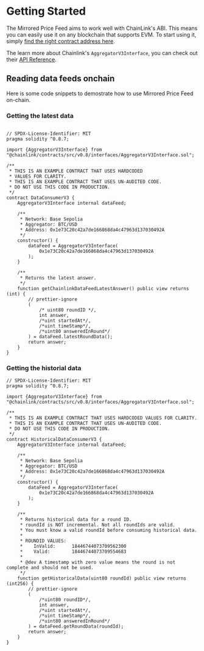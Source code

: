 # Getting Started

The Mirrored Price Feed aims to work well with ChainLink's ABI. This means you can easily use it on any blockchain that supports EVM. To start using it, simply [find the right contract address here](https://docs-git-build-coprocessor-phala.vercel.app/solutions/mirrored-price-feed/feed-addresses).

The learn more about Chainlink's `AggregatorV3Interface`, you can check out their [API Reference](https://docs.chain.link/data-feeds/api-reference).

## Reading data feeds onchain

Here is some code snippets to demostrate how to use Mirrored Price Feed on-chain.

### Getting the latest data

```solidity

// SPDX-License-Identifier: MIT
pragma solidity ^0.8.7;
 
import {AggregatorV3Interface} from "@chainlink/contracts/src/v0.8/interfaces/AggregatorV3Interface.sol";
 
/**
 * THIS IS AN EXAMPLE CONTRACT THAT USES HARDCODED
 * VALUES FOR CLARITY.
 * THIS IS AN EXAMPLE CONTRACT THAT USES UN-AUDITED CODE.
 * DO NOT USE THIS CODE IN PRODUCTION.
 */
contract DataConsumerV3 {
    AggregatorV3Interface internal dataFeed;
 
    /**
     * Network: Base Sepolia
     * Aggregator: BTC/USD
     * Address: 0x1e73C20c42a7de166868da4c47963d137030492A
     */
    constructor() {
        dataFeed = AggregatorV3Interface(
            0x1e73C20c42a7de166868da4c47963d137030492A
        );
    }
 
    /**
     * Returns the latest answer.
     */
    function getChainlinkDataFeedLatestAnswer() public view returns (int) {
        // prettier-ignore
        (
            /* uint80 roundID */,
            int answer,
            /*uint startedAt*/,
            /*uint timeStamp*/,
            /*uint80 answeredInRound*/
        ) = dataFeed.latestRoundData();
        return answer;
    }
}
```

### Getting the historial data

```solidity
// SPDX-License-Identifier: MIT
pragma solidity ^0.8.7;
 
import {AggregatorV3Interface} from "@chainlink/contracts/src/v0.8/interfaces/AggregatorV3Interface.sol";
 
/**
 * THIS IS AN EXAMPLE CONTRACT THAT USES HARDCODED VALUES FOR CLARITY.
 * THIS IS AN EXAMPLE CONTRACT THAT USES UN-AUDITED CODE.
 * DO NOT USE THIS CODE IN PRODUCTION.
 */
contract HistoricalDataConsumerV3 {
    AggregatorV3Interface internal dataFeed;
 
    /**
     * Network: Base Sepolia
     * Aggregator: BTC/USD
     * Address: 0x1e73C20c42a7de166868da4c47963d137030492A
     */
    constructor() {
        dataFeed = AggregatorV3Interface(
            0x1e73C20c42a7de166868da4c47963d137030492A
        );
    }
 
    /**
     * Returns historical data for a round ID.
     * roundId is NOT incremental. Not all roundIds are valid.
     * You must know a valid roundId before consuming historical data.
     *
     * ROUNDID VALUES:
     *    InValid:      18446744073709562300
     *    Valid:        18446744073709554683
     *
     * @dev A timestamp with zero value means the round is not complete and should not be used.
     */
    function getHistoricalData(uint80 roundId) public view returns (int256) {
        // prettier-ignore
        (
            /*uint80 roundID*/,
            int answer,
            /*uint startedAt*/,
            /*uint timeStamp*/,
            /*uint80 answeredInRound*/
        ) = dataFeed.getRoundData(roundId);
        return answer;
    }
}
```
